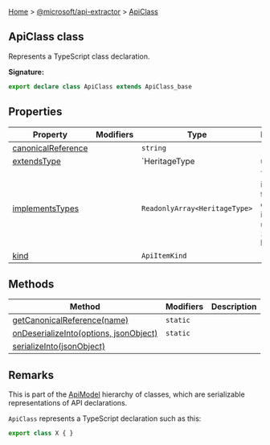 [Home](./index) &gt; [@microsoft/api-extractor](./api-extractor.md) &gt; [ApiClass](./api-extractor.apiclass.md)

## ApiClass class

Represents a TypeScript class declaration.

<b>Signature:</b>

```typescript
export declare class ApiClass extends ApiClass_base 
```

## Properties

|  Property | Modifiers | Type | Description |
|  --- | --- | --- | --- |
|  [canonicalReference](./api-extractor.apiclass.canonicalreference.md) |  | `string` |  |
|  [extendsType](./api-extractor.apiclass.extendstype.md) |  | `HeritageType | undefined` | The base class that this class inherits from (using the `extends` keyword), or undefined if there is no base class. |
|  [implementsTypes](./api-extractor.apiclass.implementstypes.md) |  | `ReadonlyArray<HeritageType>` | The list of interfaces that this class implements using the `implements` keyword. |
|  [kind](./api-extractor.apiclass.kind.md) |  | `ApiItemKind` |  |

## Methods

|  Method | Modifiers | Description |
|  --- | --- | --- |
|  [getCanonicalReference(name)](./api-extractor.apiclass.getcanonicalreference.md) | `static` |  |
|  [onDeserializeInto(options, jsonObject)](./api-extractor.apiclass.ondeserializeinto.md) | `static` |  |
|  [serializeInto(jsonObject)](./api-extractor.apiclass.serializeinto.md) |  |  |

## Remarks

This is part of the [ApiModel](./api-extractor.apimodel.md) hierarchy of classes, which are serializable representations of API declarations.

`ApiClass` represents a TypeScript declaration such as this:

```ts
export class X { }

```

